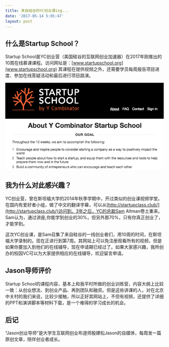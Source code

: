 ```yaml
---
title: 来自硅谷的YC创业课ing...
date: '2017-05-14 5:05:47'
layout: post
---
```


## 什么是Startup School？  

Startup School是YC创业营（美国硅谷的互联网创业加速器）在2017年刚推出的10周在线慕课课程。访问网址是：[www.startupschool.org](www.startupschool.org) 其课程在提供视频之外，还需要学员每周报告项目进度、参加在线答疑活动和最后进行项目路演。  

![StartupSchool](/assets/StartupSchool.png)

## 我为什么对此感兴趣？

YC创业营，曾在斯坦福大学的2014年秋季学期中，开过类似的创业课视频学堂。在国内有爱好者小组，做了中文的翻译字幕，可以从[http://startupclass.club/](http://startupclass.club/)访问到。3年之后，YC的总裁Sam Altman卷土重来。Sam认为，通过讲座,你能学到创业的30%，但另外那70%，只有你真正创业了，才能学到。

这次YC创业课，是Sam召集了来自硅谷的一线创业者们，用10周的时间，在斯坦福大学录制的。现在正进行到第7周。其网站上可以免注册观看所有的视频，但是如果你要加入到他们的在线辅导，现在申请期已经过了。如果大家感兴趣，我所创办的校园VC可以为大家提供相应的在线辅导，欢迎留言申请。

## Jason导师评价

Startup School的课程内容，基本上和我平时所做的创业训练营，内容大纲上比较一致：从创业想法、到创业产品、再到团队和融资。但是这些讲课的人，对在北京中关村的我们来说，比较少接触，所以正好其网站上，不但有视频，还提供了详细的PPT和演讲脚本等材料下载，是一个难得的学习成长的机会。

## 后记

“Jason创业导师”是大学生互联网创业布道师殷建松Jason的自媒体，每周发一篇原创文章，陪伴创业者成长。
